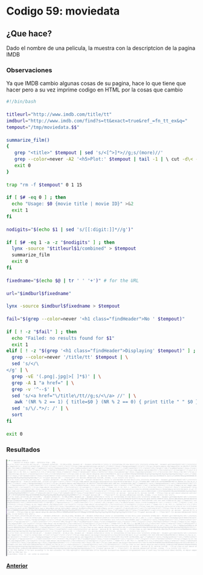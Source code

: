 # Codigo 59: moviedata

## ¿Que hace?
Dado el nombre de una pelicula, la muestra con la descriptcion de la pagina IMDB
### **Observaciones**
Ya que IMDB cambio algunas cosas de su pagina, hace lo que tiene que hacer pero a su vez imprime codigo en HTML por la cosas que cambio

```bash
#!/bin/bash

titleurl="http://www.imdb.com/title/tt"
imdburl="http://www.imdb.com/find?s=tt&exact=true&ref_=fn_tt_ex&q="
tempout="/tmp/moviedata.$$"

summarize_film()
{
   grep "<title>" $tempout | sed 's/<[^>]*>//g;s/(more)//'
   grep --color=never -A2 '<h5>Plot:' $tempout | tail -1 | \ cut -d\< -f1 | fmt | sed 's/^/    /'
   exit 0
}

trap "rm -f $tempout" 0 1 15

if [ $# -eq 0 ] ; then
  echo "Usage: $0 {movie title | movie ID}" >&2
  exit 1
fi

nodigits="$(echo $1 | sed 's/[[:digit:]]*//g')"

if [ $# -eq 1 -a -z "$nodigits" ] ; then
  lynx -source "$titleurl$1/combined" > $tempout
  summarize_film
  exit 0
fi

fixedname="$(echo $@ | tr ' ' '+')"	# for the URL

url="$imdburl$fixedname"

lynx -source $imdburl$fixedname > $tempout

fail="$(grep --color=never '<h1 class="findHeader">No ' $tempout)"

if [ ! -z "$fail" ] ; then
  echo "Failed: no results found for $1"
  exit 1
elif [ ! -z "$(grep '<h1 class="findHeader">Displaying' $tempout)" ] ; then
  grep --color=never '/title/tt' $tempout | \
  sed 's/</\
</g' | \
  grep -vE '(.png|.jpg|>[ ]*$)' | \
  grep -A 1 "a href=" | \
  grep -v '^--$' | \
  sed 's/<a href="\/title\/tt//g;s/<\/a> //' | \
   awk '(NR % 2 == 1) { title=$0 } (NR % 2 == 0) { print title " " $0 }' | \
  sed 's/\/.*>/: /' | \
  sort
fi

exit 0
```
### **Resultados**

![](https://github.com/SPM-UPVictoria/test-git-itsHaydo/blob/main/capturas/capturas/59.png)

**[Anterior](https://github.com/SPM-UPVictoria/test-git-itsHaydo)**
